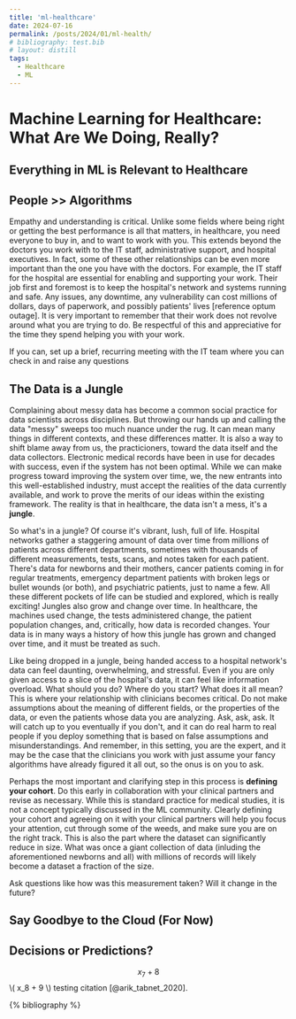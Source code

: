 ```yaml
---
title: 'ml-healthcare'
date: 2024-07-16
permalink: /posts/2024/01/ml-health/
# bibliography: test.bib
# layout: distill
tags:
  - Healthcare
  - ML
---
```


# Machine Learning for Healthcare: What Are We Doing, Really?


## Everything in ML is Relevant to Healthcare

## People >> Algorithms

Empathy and understanding is critical. Unlike some fields where being right or getting the best performance is all that matters, in healthcare, you need everyone to buy in, and to want to work with you. This extends beyond the doctors you work with to the IT staff, administrative support, and hospital executives. In fact, some of these other relationships can be even more important than the one you have with the doctors. For example, the IT staff for the hospital are essential for enabling and supporting your work. Their job first and foremost is to keep the hospital's network and systems running and safe. Any issues, any downtime, any vulnerability can cost millions of dollars, days of paperwork, and possibly patients' lives [reference optum outage]. It is very important to remember that their work does not revolve around what you are trying to do. Be respectful of this and appreciative for the time they spend helping you with your work. 

If you can, set up a brief, recurring meeting with the IT team where you can check in and raise any questions

## The Data is a Jungle
Complaining about messy data has become a common social practice for data scientists across disciplines. But throwing our hands up and calling the data "messy" sweeps too much nuance under the rug. It can mean many things in different contexts, and these differences matter. It is also a way to shift blame away from us, the practicioners, toward the data itself and the data collectors. Electronic medical records have been in use for decades with success, even if the system has not been optimal. While we can make progress toward improving the system over time, we, the new entrants into this well-established industry, must accept the realities of the data currently available, and work to prove the merits of our ideas within the existing framework. The reality is that in healthcare, the data isn't a mess, it's a __jungle__.

So what's in a jungle? Of course it's vibrant, lush, full of life. Hospital networks gather a staggering amount of data over time from millions of patients across different departments, sometimes with thousands of different measurements, tests, scans, and notes taken for each patient. There's data for newborns and their mothers, cancer patients coming in for regular treatments, emergency department patients with broken legs or bullet wounds (or both), and psychiatric patients, just to name a few. All these different pockets of life can be studied and explored, which is really exciting! Jungles also grow and change over time. In healthcare, the machines used change, the tests administered change, the patient population changes, and, critically, how data is recorded changes. Your data is in many ways a history of how this jungle has grown and changed over time, and it must be treated as such.

Like being dropped in a jungle, being handed access to a hospital network's data can feel daunting, overwhelming, and stressful. Even if you are only given access to a slice of the hospital's data, it can feel like information overload. What should you do? Where do you start? What does it all mean? This is where your relationship with clinicians becomes critical. Do not make assumptions about the meaning of different fields, or the properties of the data, or even the patients whose data you are analyzing. Ask, ask, ask. It will catch up to you eventually if you don't, and it can do real harm to real people if you deploy something that is based on false assumptions and misunderstandings. And remember, in this setting, you are the expert, and it may be the case that the clinicians you work with just assume your fancy algorithms have already figured it all out, so the onus is on you to ask.

Perhaps the most important and clarifying step in this process is __defining your cohort__. Do this early in collaboration with your clinical partners and revise as necessary. While this is standard practice for medical studies, it is not a concept typically discussed in the ML community. Clearly defining your cohort and agreeing on it with your clinical partners will help you focus your attention, cut through some of the weeds, and make sure you are on the right track. This is also the part where the dataset can significantly reduce in size. What was once a giant collection of data (inluding the aforementioned newborns and all) with millions of records will likely become a dataset a fraction of the size. 

Ask questions like how was this measurement taken? Will it change in the future? 


## Say Goodbye to the Cloud (For Now)

## Decisions or Predictions?
<!-- latex equations need to be in double $ or  -->
$$x_7 + 8$$
\\( x_8 + 9 \\)
testing citation [@arik_tabnet_2020].

{% bibliography %}
<!-- $x_7 + 8$ -->

<!-- <d-cite key="arik_tabnet_2020"></d-cite> -->

